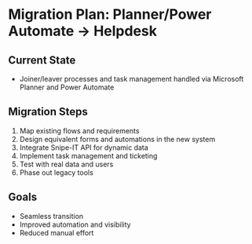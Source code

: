 # Migration Plan: Planner/Power Automate → Helpdesk

## Current State
- Joiner/leaver processes and task management handled via Microsoft Planner and Power Automate

## Migration Steps
1. Map existing flows and requirements
2. Design equivalent forms and automations in the new system
3. Integrate Snipe-IT API for dynamic data
4. Implement task management and ticketing
5. Test with real data and users
6. Phase out legacy tools

## Goals
- Seamless transition
- Improved automation and visibility
- Reduced manual effort 